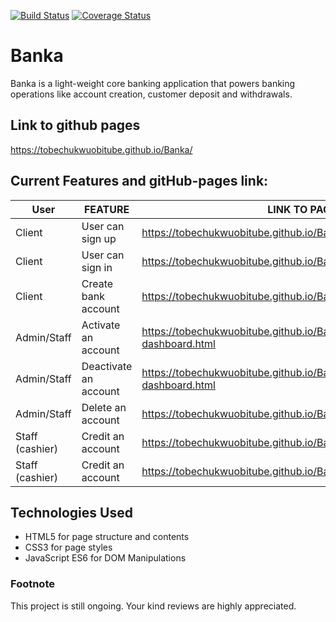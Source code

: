 [![Build Status](https://travis-ci.org/tobechukwuobitube/Banka.svg?branch=develop)](https://travis-ci.org/tobechukwuobitube/Banka)
[![Coverage Status](https://coveralls.io/repos/github/tobechukwuobitube/Banka/badge.svg)](https://coveralls.io/github/tobechukwuobitube/Banka)

# Banka
Banka is a light-weight core banking application that powers banking operations like account creation, customer deposit and withdrawals.


## Link to github pages
https://tobechukwuobitube.github.io/Banka/


## Current Features and gitHub-pages link:

| User            | FEATURE                | LINK TO PAGES/VIEWS                                                             |
| ---------       | -----------------------| --------------------------------------------------------------------------------|
| Client          | User can sign up       | https://tobechukwuobitube.github.io/Banka/UI/assets/pages/signup.html           |
| Client          | User can sign in       | https://tobechukwuobitube.github.io/Banka/UI/assets/pages/login.html            |
| Client          | Create bank account    | https://tobechukwuobitube.github.io/Banka/UI/assets/pages/client.html           |
| Admin/Staff     | Activate an account    | https://tobechukwuobitube.github.io/Banka/UI/assets/pages/admin-dashboard.html  |
| Admin/Staff     | Deactivate an account  | https://tobechukwuobitube.github.io/Banka/UI/assets/pages/admin-dashboard.html  |
| Admin/Staff     | Delete an account      | https://tobechukwuobitube.github.io/Banka/UI/assets/pages/accounts.html         |
| Staff (cashier) | Credit an account      | https://tobechukwuobitube.github.io/Banka/UI/assets/pages/transaction.html      |
| Staff (cashier) | Credit an account      | https://tobechukwuobitube.github.io/Banka/UI/assets/pages/transaction.html      |


## Technologies Used
* HTML5 for page structure and contents
* CSS3 for page styles
* JavaScript ES6 for DOM Manipulations


### Footnote
This project is still ongoing.
Your kind reviews are highly appreciated.
